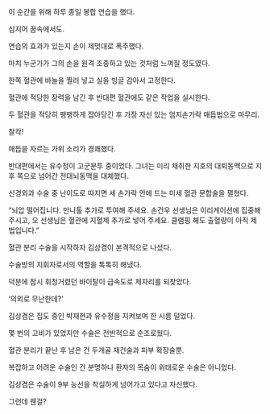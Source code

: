 이 순간을 위해 하루 종일 봉합 연습을 했다.

심지어 꿈속에서도.

연습의 효과가 있는지 손이 제멋대로 폭주했다.

마치 누군가가 그의 손을 원격 조종하고 있는 것처럼 느껴질 정도였다.

한쪽 혈관에 바늘을 찔러 넣고 실을 빙글 감아서 고정한다.

혈관에 적당한 장력을 남긴 후 반대편 혈관에도 같은 작업을 실시한다.

두 혈관을 적당히 팽팽하게 잡아당긴 후 가장 자신 있는 엄지손가락 매듭법으로 마무리.

찰칵!

매듭을 자르는 가위 소리가 경쾌했다.

반대편에서는 유수정이 고군분투 중이었다. 그녀는 미리 채취한 지호의 대퇴동맥으로 지후 쪽으로 넘어간 전대뇌동맥을 대체했다.

신경외과 수술 중 난이도로 따지면 세 손가락 안에 드는 미세 혈관 문합술을 펼쳤다.

“뇌압 떨어집니다. 만니톨 추가로 투여해 주세요. 손건우 선생님은 이리게이션에 집중해 주시고, 오 선생님은 혈관에 지혈제 추가로 넣어 주세요. 클램핑 해도 출혈량이 아직 제법입니다.”

혈관 분리 수술을 시작하자 김상겸이 본격적으로 나섰다.

수술방의 지휘자로서의 역할을 톡톡히 해냈다.

덕분에 잠시 휘청거렸던 바이탈이 급속도로 제자리를 되찾았다.

‘의외로 무난한데?’

김상겸은 집도 중인 박재현과 유수정을 지켜보며 한 시름 덜었다.

몇 번의 고비가 있었지만 수술은 전반적으로 순조로웠다.

혈관 분리가 끝난 후 남은 건 두개골 재건술과 피부 확장술뿐.

복잡하고 어려운 수술인 건 분명하나 환자의 목숨이 위태로운 수술은 아니었다.

김상겸은 수술이 9부 능선을 착실하게 넘어가고 있다고 자신했다.

그런데 웬걸?